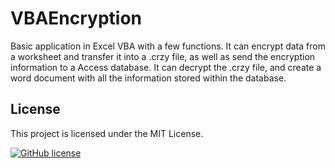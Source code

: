 # VBAEncryption
Basic application in Excel VBA with a few functions. It can encrypt data from a worksheet and transfer it into a .crzy file, as well as send the encryption information to a Access database. It can decrypt the .crzy file, and create a word document with all the information stored within the database.

## License
This project is licensed under the MIT License.

[![GitHub license](https://img.shields.io/github/license/Naereen/StrapDown.js.svg)](https://github.com/Jagveer-Sangha/VBAEncryption/blob/main/LICENSE)
